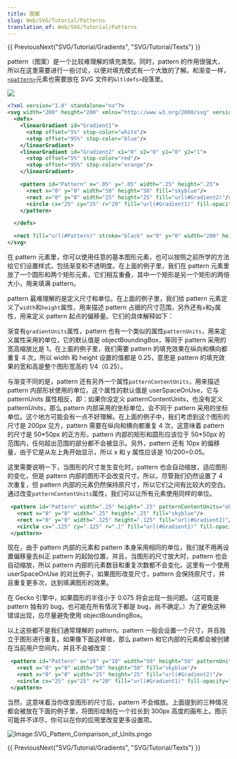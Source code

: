 ```yaml
---
title: 图案
slug: Web/SVG/Tutorial/Patterns
translation_of: Web/SVG/Tutorial/Patterns
---
```

{{ PreviousNext("SVG/Tutorial/Gradients", "SVG/Tutorial/Texts") }}

pattern（图案）是一个比较难理解的填充类型。同时，pattern 的作用很强大，所以在这里需要进行一些讨论，以便对填充模式有一个大致的了解。和渐变一样，[`<pattern>`](/en/SVG/Element/pattern)元素也需要放在 SVG 文件的`&ltldefs>`段落里。

![](/@api/deki/files/350/=SVG_Pattern_Example.png)

```xml
<?xml version="1.0" standalone="no"?>
<svg width="200" height="200" xmlns="http://www.w3.org/2000/svg" version="1.1">
  <defs>
    <linearGradient id="Gradient1">
      <stop offset="5%" stop-color="white"/>
      <stop offset="95%" stop-color="blue"/>
    </linearGradient>
    <linearGradient id="Gradient2" x1="0" x2="0" y1="0" y2="1">
      <stop offset="5%" stop-color="red"/>
      <stop offset="95%" stop-color="orange"/>
    </linearGradient>

    <pattern id="Pattern" x=".05" y=".05" width=".25" height=".25">
      <rect x="0" y="0" width="50" height="50" fill="skyblue"/>
      <rect x="0" y="0" width="25" height="25" fill="url(#Gradient2)"/>
      <circle cx="25" cy="25" r="20" fill="url(#Gradient1)" fill-opacity="0.5"/>
    </pattern>

  </defs>

  <rect fill="url(#Pattern)" stroke="black" x="0" y="0" width="200" height="200"/>
</svg>
```

在 pattern 元素里，你可以使用任意的基本图形元素，也可以按照之前所学的方法给它们设置样式，包括渐变和不透明度。在上面的例子里，我们在 pattern 元素里放了一个圆形和两个矩形元素，它们相互重叠，其中一个矩形是另一个矩形的两倍大小，用来填满 pattern。

pattern 最难理解的是定义尺寸和单位。在上面的例子里，我们给 pattern 元素定义了`width`和`height`属性，用来描述 pattern 占据的尺寸范围，另外还有`x`和`y`属性，用来定义 pattern 起点的偏移量。它们的具体解释如下：

渐变有`gradientUnits`属性，pattern 也有一个类似的属性`patternUnits`，用来定义属性采用的单位，它的默认值是 objectBoundingBox，等同于 pattern 采用的宽高缩放比是 1。在上面的例子里，我们需要 pattern 的填充效果在纵向和横向都重复 4 次，所以 width 和 height 设置的值都是 0.25，意思是 pattern 的填充效果的宽和高是整个图形宽高的 1/4（0.25）。

与渐变不同的是，pattern 还有另外一个属性`patternContentUnits`，用来描述 pattern 内部形状使用的单位，这个属性的默认值是 userSpaceOnUse，它与 patternUnits 属性相反，即：如果你没定义 patternContentUnits，也没有定义 patternUnits，那么 pattern 内部采用的坐标单位，会不同于 pattern 采用的坐标单位。这个地方可能会有一点不好理解。在上面的例子中，我们考虑到这个图形的尺寸是 200px 见方，pattern 需要在纵向和横向都重复 4 次，这意味着 pattern 的尺寸是 50\*50px 的正方形，pattern 内部的矩形和圆形应该位于 50\*50px 的范围内，任何超出范围的部分都不会被显示。另外，pattern 还有 10px 的偏移量，由于它是从左上角开始显示，所以 x 和 y 属性应该是 10/200=0.05。

这里需要说明一下，当图形的尺寸发生变化时，pattern 也会自动缩放，适应图形的变化，但是 pattern 内部的图形不会改变尺寸。所以，尽管我们仍然设置了 4 次重复，但 pattern 内部的元素仍然保持原尺寸，所以它们之间有比较大的空白。通过改变`patternContentUnits`属性，我们可以让所有元素使用同样的单位。

```xml
 <pattern id="Pattern" width=".25" height=".25" patternContentUnits="objectBoundingBox">
   <rect x="0" y="0" width=".25" height=".25" fill="skyblue"/>
   <rect x="0" y="0" width=".125" height=".125" fill="url(#Gradient2)"/>
   <circle cx=".125" cy=".125" r=".1" fill="url(#Gradient1)" fill-opacity="0.5"/>
 </pattern>
```

现在，由于 pattern 内部的元素和 pattern 本身采用相同的单位，我们就不用再设置偏移量去纠正 pattern 的起始位置，并且，当图形的尺寸放大时，pattern 也会自动缩放，所以 pattern 内部的元素数目和重复次数都不会变化。这里有一个使用 userSpaceOnUse 的对比例子，如果图形改变尺寸，pattern 会保持原尺寸，并且重复更多次，达到填满图形的效果。

在 Gecko 引擎中，如果圆形的半径小于 0.075 将会出现一些问题。（这可能是 pattern 独有的 bug，也可能在所有情况下都是 bug，尚不确定。）为了避免这种错误出现，应尽量避免使用 objectBoundingBox。

以上这些都不是我们通常理解的 pattern。pattern 一般会设置一个尺寸，并且独立于图形进行重复。如果像下面这样做，那么 pattern 和它内部的元素都会被创建在当前用户空间内，并且不会被改变：

```xml
 <pattern id="Pattern" x="10" y="10" width="50" height="50" patternUnits="userSpaceOnUse">
   <rect x="0" y="0" width="50" height="50" fill="skyblue"/>
   <rect x="0" y="0" width="25" height="25" fill="url(#Gradient2)"/>
   <circle cx="25" cy="25" r="20" fill="url(#Gradient1)" fill-opacity="0.5"/>
 </pattern>
```

当然，这意味着当你改变图形的尺寸后，pattern 不会缩放。上面提到的三种情况都会被放在下面的例子里，将图形绘制在一个拉长到 300px 高度的画布上。图示可能并不详尽，你可以在你的应用里改变更多设置项。

![Image:SVG_Pattern_Comparison_of_Units.png](/@api/deki/files/349/=SVG_Pattern_Comparison_of_Units.png)o

{{ PreviousNext("SVG/Tutorial/Gradients", "SVG/Tutorial/Texts") }}
